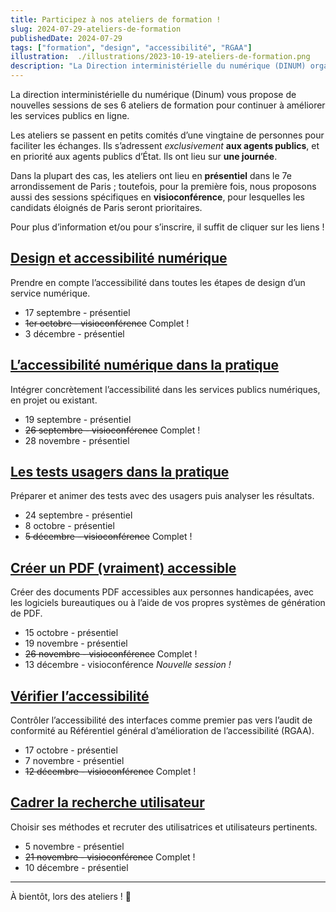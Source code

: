 ```yaml
---
title: Participez à nos ateliers de formation !
slug: 2024-07-29-ateliers-de-formation
publishedDate: 2024-07-29
tags: ["formation", "design", "accessibilité", "RGAA"]
illustration:  ./illustrations/2023-10-19-ateliers-de-formation.png
description: "La Direction interministérielle du numérique (DINUM) organise 6 ateliers de formation sur le design, la recherche utilisateur, l'accessibilité pour aider les agents à améliorer les services publics en ligne."
---
```


<p class="fr-text--lead">La direction interministérielle du numérique (Dinum) vous propose de nouvelles sessions de ses 6 ateliers de formation pour continuer à améliorer les services publics en ligne. </p>
<p>Les ateliers se passent en petits comités d’une vingtaine de personnes pour faciliter les échanges. Ils s’adressent <em>exclusivement</em> <strong>aux agents publics</strong>, et en priorité aux agents publics d’État. Ils ont lieu sur <strong>une journée</strong>.</p> 
<p>Dans la plupart des cas, les ateliers ont lieu en <strong>présentiel</strong> dans le 7e arrondissement de Paris ; toutefois, pour la première fois, nous proposons aussi des sessions spécifiques en <strong>visioconférence</strong>, pour lesquelles les candidats éloignés de Paris seront prioritaires. 
</p>

Pour plus d’information et/ou pour s’inscrire, il suffit de cliquer sur les liens&nbsp;!

<h2 class="fr-mt-4w fr-h6"><a href="/formations/accessibilite/atelier-accessibilite-designer/">Design et accessibilité numérique</a></h2>

Prendre en compte l’accessibilité dans toutes les étapes de design d’un service numérique.

- 17 septembre - présentiel
- ~~1er octobre - visioconférence~~ Complet&nbsp;!
- 3 décembre - présentiel

<h2 class="fr-mt-4w fr-h6"><a href="/formations/accessibilite/atelier-accessibilite-pratique/">L’accessibilité numérique dans la pratique</a></h2>

Intégrer concrètement l’accessibilité dans les services publics numériques, en projet ou existant.

- 19 septembre - présentiel
- ~~26 septembre - visioconférence~~ Complet&nbsp;!
- 28 novembre - présentiel

<h2 class="fr-mt-4w fr-h6"><a href="/formations/recherche-utilisateur/atelier-test-usager/">Les tests usagers dans la pratique</a></h2>

Préparer et animer des tests avec des usagers puis analyser les résultats.  

- 24 septembre - présentiel
- 8 octobre - présentiel
- ~~5 décembre - visioconférence~~ Complet&nbsp;! 

<h2 class="fr-mt-4w fr-h6"><a href="/formations/accessibilite/atelier-pdf-accessible/">Créer un PDF (vraiment) accessible</a></h2>

Créer des documents PDF accessibles aux personnes handicapées, avec les logiciels bureautiques ou à l’aide de vos propres systèmes de génération de PDF.

- 15 octobre - présentiel
- 19 novembre - présentiel
- ~~26 novembre - visioconférence~~ Complet&nbsp;!
- 13 décembre - visioconférence _Nouvelle session&nbsp;!_

<h2 class="fr-mt-4w fr-h6"><a href="/formations/accessibilite/atelier-coder-accessible/">Vérifier l’accessibilité</a></h2>

Contrôler l’accessibilité des interfaces comme premier pas vers l’audit de conformité au Référentiel général d’amélioration de l’accessibilité (RGAA).

- 17 octobre - présentiel
- 7 novembre - présentiel
- ~~12 décembre - visioconférence~~ Complet&nbsp;!

<h2 class="fr-mt-4w fr-h6"><a href="/formations/recherche-utilisateur/atelier-cadrer-recherche-utilisateur/">Cadrer la recherche utilisateur</a></h2>

Choisir ses méthodes et recruter des utilisatrices et utilisateurs pertinents.

- 5 novembre - présentiel
- ~~21 novembre - visioconférence~~ Complet&nbsp;!
- 10 décembre - présentiel

<hr/>

À bientôt, lors des ateliers&nbsp;! <span aria-hidden="true">👋</span>
